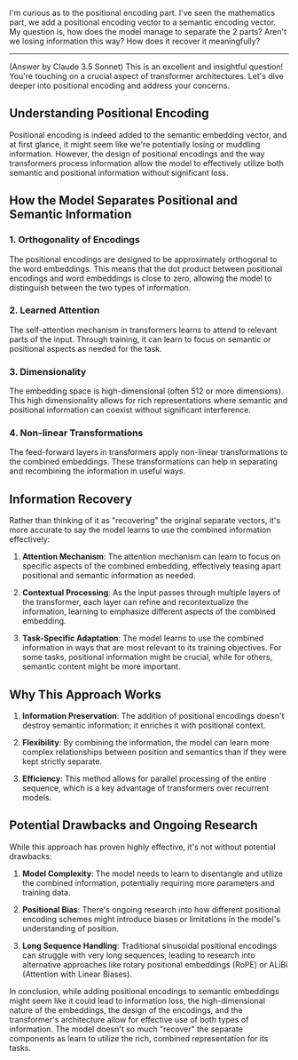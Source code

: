 I'm curious as to the positional encoding part. I've seen the mathematics part, we add a positional encoding vector to a semantic encoding vector. My question is, how does the model manage to separate the 2 parts? Aren't we losing information this way? How does it recover it meaningfully?

---

(Answer by Claude 3.5 Sonnet)
This is an excellent and insightful question! You're touching on a crucial aspect of transformer architectures. Let's dive deeper into positional encoding and address your concerns.

## Understanding Positional Encoding

Positional encoding is indeed added to the semantic embedding vector, and at first glance, it might seem like we're potentially losing or muddling information. However, the design of positional encodings and the way transformers process information allow the model to effectively utilize both semantic and positional information without significant loss.

## How the Model Separates Positional and Semantic Information

### 1. Orthogonality of Encodings
The positional encodings are designed to be approximately orthogonal to the word embeddings. This means that the dot product between positional encodings and word embeddings is close to zero, allowing the model to distinguish between the two types of information.

### 2. Learned Attention
The self-attention mechanism in transformers learns to attend to relevant parts of the input. Through training, it can learn to focus on semantic or positional aspects as needed for the task.

### 3. Dimensionality
The embedding space is high-dimensional (often 512 or more dimensions). This high dimensionality allows for rich representations where semantic and positional information can coexist without significant interference.

### 4. Non-linear Transformations
The feed-forward layers in transformers apply non-linear transformations to the combined embeddings. These transformations can help in separating and recombining the information in useful ways.

## Information Recovery

Rather than thinking of it as "recovering" the original separate vectors, it's more accurate to say the model learns to use the combined information effectively:

1. **Attention Mechanism**: The attention mechanism can learn to focus on specific aspects of the combined embedding, effectively teasing apart positional and semantic information as needed.

2. **Contextual Processing**: As the input passes through multiple layers of the transformer, each layer can refine and recontextualize the information, learning to emphasize different aspects of the combined embedding.

3. **Task-Specific Adaptation**: The model learns to use the combined information in ways that are most relevant to its training objectives. For some tasks, positional information might be crucial, while for others, semantic content might be more important.

## Why This Approach Works

1. **Information Preservation**: The addition of positional encodings doesn't destroy semantic information; it enriches it with positional context.

2. **Flexibility**: By combining the information, the model can learn more complex relationships between position and semantics than if they were kept strictly separate.

3. **Efficiency**: This method allows for parallel processing of the entire sequence, which is a key advantage of transformers over recurrent models.

## Potential Drawbacks and Ongoing Research

While this approach has proven highly effective, it's not without potential drawbacks:

1. **Model Complexity**: The model needs to learn to disentangle and utilize the combined information, potentially requiring more parameters and training data.

2. **Positional Bias**: There's ongoing research into how different positional encoding schemes might introduce biases or limitations in the model's understanding of position.

3. **Long Sequence Handling**: Traditional sinusoidal positional encodings can struggle with very long sequences, leading to research into alternative approaches like rotary positional embeddings (RoPE) or ALiBi (Attention with Linear Biases).

In conclusion, while adding positional encodings to semantic embeddings might seem like it could lead to information loss, the high-dimensional nature of the embeddings, the design of the encodings, and the transformer's architecture allow for effective use of both types of information. The model doesn't so much "recover" the separate components as learn to utilize the rich, combined representation for its tasks.